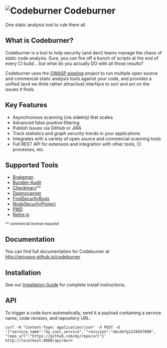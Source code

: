 ![Codeburner](client/app/images/fire.png?raw=true "Codeburner") Codeburner
==========

One static analysis tool to rule them all.

## What is Codeburner?
Codeburner is a tool to help security (and dev!) teams manage the chaos of static code analysis.  Sure, you can fire off a bunch of scripts at the end of every CI build... but what do you actually DO with all those results?

Codeburner uses the [OWASP pipeline](https://github.com/OWASP/pipeline) project to run multiple open source and commercial static analysis tools against your code, and provides a unified (and we think rather attractive) interface to sort and act on the issues it finds.

## Key Features
* Asynchronous scanning (via sidekiq) that scales
* Advanced false positive filtering
* Publish issues via GitHub or JIRA
* Track statistics and graph security trends in your applications
* Integrates with a variety of open source and commercial scanning tools
* Full REST API for extension and integration with other tools, CI processes, etc.

## Supported Tools
* <a href="http://brakemanscanner.org/" target="_blank">Brakeman</a>
* <a href="https://github.com/rubysec/bundler-audit" target="_blank">Bundler-Audit</a>
* <a href="https://www.checkmarx.com/technology/static-code-analysis-sca/" target="_blank">Checkmarx</a>**
* <a href="https://github.com/thesp0nge/dawnscanner" target="_blank">Dawnscanner</a>
* <a href="https://find-sec-bugs.github.io/" target="_blank">FindSecurityBugs</a>
* <a href="https://nodesecurity.io/" target="_blank">NodeSecurityProject</a>
* <a href="https://pmd.github.io/" target="_blank">PMD</a>
* <a href="https://retirejs.github.io/retire.js/" target="_blank">Retire.js</a>

<small>** commercial license required</small>

## Documentation
You can find full documentation for Codeburner at <a href="http://groupon.github.io/codeburner" target="_blank">http://groupon.github.io/codeburner</a>

## Installation
See our <a href="https://groupon.github.io/codeburner/install/" target="_blank">Installation Guide</a> for complete install instructions.

## API
To trigger a code burn automatically, send it a payload containing a service name, code revision, and repository URL:

```
curl -H "Content-Type: application/json" -X POST -d '{"service_name":"my_cool_service", "revision":"abcdefg1234567890", "repo_url":"https://github.com/my/repo/url"}' http://localhost:8080/api/burn
```
